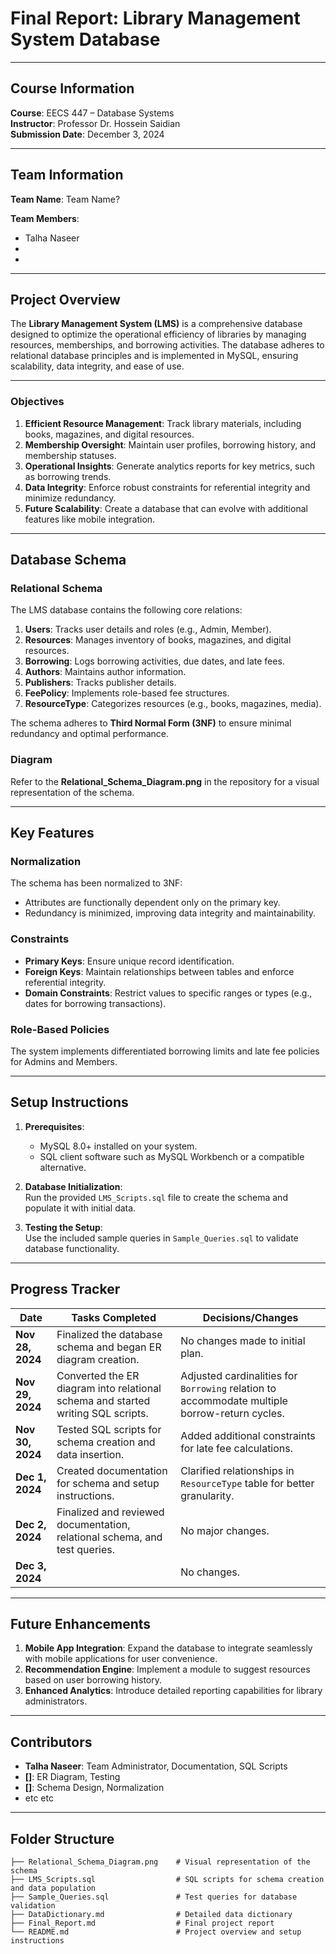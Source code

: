 # **Final Report: Library Management System Database**

---

## **Course Information**  
**Course**: EECS 447 – Database Systems  
**Instructor**: Professor Dr. Hossein Saidian  
**Submission Date**: December 3, 2024  

---

## **Team Information**  
**Team Name**: Team Name?

**Team Members**:  
- Talha Naseer  
- 
-   

---

## **Project Overview**

The **Library Management System (LMS)** is a comprehensive database designed to optimize the operational efficiency of libraries by managing resources, memberships, and borrowing activities. The database adheres to relational database principles and is implemented in MySQL, ensuring scalability, data integrity, and ease of use.

---

### **Objectives**
1. **Efficient Resource Management**: Track library materials, including books, magazines, and digital resources.  
2. **Membership Oversight**: Maintain user profiles, borrowing history, and membership statuses.  
3. **Operational Insights**: Generate analytics reports for key metrics, such as borrowing trends.  
4. **Data Integrity**: Enforce robust constraints for referential integrity and minimize redundancy.  
5. **Future Scalability**: Create a database that can evolve with additional features like mobile integration.

---

## **Database Schema**

### **Relational Schema**
The LMS database contains the following core relations:  
1. **Users**: Tracks user details and roles (e.g., Admin, Member).  
2. **Resources**: Manages inventory of books, magazines, and digital resources.  
3. **Borrowing**: Logs borrowing activities, due dates, and late fees.  
4. **Authors**: Maintains author information.  
5. **Publishers**: Tracks publisher details.  
6. **FeePolicy**: Implements role-based fee structures.  
7. **ResourceType**: Categorizes resources (e.g., books, magazines, media).  

The schema adheres to **Third Normal Form (3NF)** to ensure minimal redundancy and optimal performance.

### **Diagram**
Refer to the **Relational_Schema_Diagram.png** in the repository for a visual representation of the schema.  

---

## **Key Features**

### **Normalization**
The schema has been normalized to 3NF:
- Attributes are functionally dependent only on the primary key.
- Redundancy is minimized, improving data integrity and maintainability.

### **Constraints**
- **Primary Keys**: Ensure unique record identification.
- **Foreign Keys**: Maintain relationships between tables and enforce referential integrity.
- **Domain Constraints**: Restrict values to specific ranges or types (e.g., dates for borrowing transactions).

### **Role-Based Policies**
The system implements differentiated borrowing limits and late fee policies for Admins and Members.

---

## **Setup Instructions**

1. **Prerequisites**:  
   - MySQL 8.0+ installed on your system.  
   - SQL client software such as MySQL Workbench or a compatible alternative.  

2. **Database Initialization**:  
   Run the provided `LMS_Scripts.sql` file to create the schema and populate it with initial data.

3. **Testing the Setup**:  
   Use the included sample queries in `Sample_Queries.sql` to validate database functionality.

---

## **Progress Tracker**

| **Date**       | **Tasks Completed**                                                                 | **Decisions/Changes**                                                                                   |
|-----------------|-------------------------------------------------------------------------------------|---------------------------------------------------------------------------------------------------------|
| **Nov 28, 2024**| Finalized the database schema and began ER diagram creation.                        | No changes made to initial plan.                                                                       |
| **Nov 29, 2024**| Converted the ER diagram into relational schema and started writing SQL scripts.    | Adjusted cardinalities for `Borrowing` relation to accommodate multiple borrow-return cycles.           |
| **Nov 30, 2024**| Tested SQL scripts for schema creation and data insertion.                         | Added additional constraints for late fee calculations.                                                |
| **Dec 1, 2024** | Created documentation for schema and setup instructions.                           | Clarified relationships in `ResourceType` table for better granularity.                                |
| **Dec 2, 2024** | Finalized and reviewed documentation, relational schema, and test queries.          | No major changes.                                                                                      |
| **Dec 3, 2024** |  | No changes.                                                                                            |

---

## **Future Enhancements**

1. **Mobile App Integration**: Expand the database to integrate seamlessly with mobile applications for user convenience.
2. **Recommendation Engine**: Implement a module to suggest resources based on user borrowing history.
3. **Enhanced Analytics**: Introduce detailed reporting capabilities for library administrators.

---

## **Contributors**
- **Talha Naseer**: Team Administrator, Documentation, SQL Scripts  
- **[]**: ER Diagram, Testing  
- **[]**: Schema Design, Normalization
- etc etc

---

## **Folder Structure**
```plaintext
├── Relational_Schema_Diagram.png    # Visual representation of the schema
├── LMS_Scripts.sql                  # SQL scripts for schema creation and data population
├── Sample_Queries.sql               # Test queries for database validation
├── DataDictionary.md                # Detailed data dictionary
├── Final_Report.md                  # Final project report
└── README.md                        # Project overview and setup instructions
